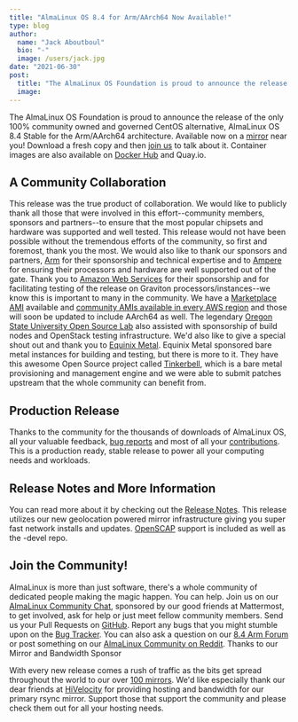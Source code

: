 ```yaml
---
title: "AlmaLinux OS 8.4 for Arm/AArch64 Now Available!"
type: blog
author:
  name: "Jack Aboutboul"
  bio: "-"
  image: /users/jack.jpg
date: "2021-06-30"
post:
  title: "The AlmaLinux OS Foundation is proud to announce the release of the only 100% community owned and governed CentOS alternative, AlmaLinux OS 8.4 Stable for the Arm/AArch64 architecture. Available now on a mirror near you! Download a fresh copy and then join us to talk about it. Container images are also available on Docker Hub and Quay.io."
  image:
---
```


The AlmaLinux OS Foundation is proud to announce the release of the only 100% community owned and governed CentOS alternative, AlmaLinux OS 8.4 Stable for the Arm/AArch64 architecture. Available now on a [mirror](https://mirrors.almalinux.org/isos/aarch64/8.4.html) near you! Download a fresh copy and then [join us](https://chat.almalinux.org/) to talk about it. Container images are also available on [Docker Hub](https://hub.docker.com/_/almalinux) and Quay.io.

## A Community Collaboration

This release was the true product of collaboration. We would like to publicly thank all those that were involved in this effort--community members, sponsors and partners--to ensure that the most popular chipsets and hardware was supported and well tested. This release would not have been possible without the tremendous efforts of the community, so first and foremost, thank you the most. We would also like to thank our sponsors and partners, [Arm](https://www.arm.com/) for their sponsorship and technical expertise and to [Ampere](https://amperecomputing.com/) for ensuring their processors and hardware are well supported out of the gate. Thank you to [Amazon Web Services](https://aws.amazon.com/) for their sponsorship and for facilitating testing of the release on Graviton processors/instances--we know this is important to many in the community. We have a [Marketplace AMI](https://aws.amazon.com/marketplace/pp/prodview-mku4y3g4sjrye) available and [community AMIs available in every AWS region](https://wiki.almalinux.org/cloud/AWS.html#community-amis) and those will soon be updated to include AArch64 as well. The legendary [Oregon State University Open Source Lab](https://osuosl.org/) also assisted with sponsorship of build nodes and OpenStack testing infrastructure. We'd also like to give a special shout out and thank you to [Equinix Metal](https://metal.equinix.com/). Equinix Metal sponsored bare metal instances for building and testing, but there is more to it. They have this awesome Open Source project called [Tinkerbell](https://tinkerbell.org/), which is a bare metal provisioning and management engine and we were able to submit patches upstream that the whole community can benefit from.

## Production Release

Thanks to the community for the thousands of downloads of AlmaLinux OS, all your valuable feedback, [bug reports](https://bugs.almalinux.org/) and most of all your [contributions](https://github.com/almalinux). This is a production ready, stable release to power all your computing needs and workloads.

## Release Notes and More Information

You can read more about it by checking out the [Release Notes](https://wiki.almalinux.org/release-notes/8.4-arm.html). This release utilizes our new geolocation powered mirror infrastructure giving you super fast network installs and updates. [OpenSCAP](https://www.open-scap.org/) support is included as well as the -devel repo.

## Join the Community!

AlmaLinux is more than just software, there's a whole community of dedicated people making the magic happen. You can help. Join us on our [AlmaLinux Community Chat](https://chat.almalinux.org/), sponsored by our good friends at Mattermost, to get involved, ask for help or just meet fellow community members. Send us your Pull Requests on [GitHub](https://github.com/almalinux). Report any bugs that you might stumble upon on the [Bug Tracker](https://bugs.almalinux.org/). You can also ask a question on our [8.4 Arm Forum](https://forums.almalinux.org/c/devel/8-4-arm/24) or post something on our [AlmaLinux Community on Reddit](https://reddit.com/r/almalinux).
Thanks to our Mirror and Bandwidth Sponsor

With every new release comes a rush of traffic as the bits get spread throughout the world to our over [100 mirrors](https://mirrors.almalinux.org/). We'd like especially thank our dear friends at [HiVelocity](https://www.hivelocity.net/) for providing hosting and bandwidth for our primary rsync mirror. Support those that support the community and please check them out for all your hosting needs.
